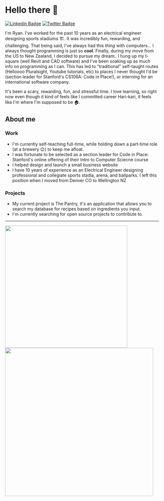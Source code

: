 # Hello there 👋
[![Linkedin Badge](https://img.shields.io/badge/-LinkedIn-blue?style=flat-square&logo=Linkedin&logoColor=white&link=https://www.linkedin.com/in/ryan-heitmann/)](https://www.linkedin.com/in/ryan-heitmann/)
[![Twitter Badge](https://img.shields.io/badge/-Twitter-1DA1F2?style=flat-square&logo=Twitter&logoColor=white&link=https://twitter.com/HeitmannRyan)](https://twitter.com/HeitmannRyan)

I'm Ryan. I've worked for the past 10 years as an electrical engineer designing sports stadiums :building_construction:. It was incredibly fun, rewarding, and challenging. That being said, I've always had this *thing* with computers... I always thought programming is just so **cool**. Finally, during my move from the US to New Zealand, I decided to pursue my dream:. I hung up my t-square (well Revit and CAD software) and I've been soaking up as much info on programming as I can. This has led to "traditional" self-taught routes (Helloooo Pluralsight, Youtube tutorials, etc) to places I never thought I'd be (section leader for Stanford's CS106A: Code in Place!), or interning for an international software company.

It's been a scary, rewarding, fun, and stressful time. I love learning, so right now even though it kind of feels like I committed career Hari-kari, it feels like I'm where I'm supposed to be :house:.

## About me
### Work
* I'm currently self-teaching full-time, while holding down a part-time role (at a brewery :wink:) to keep me afloat.
* I was fortunate to be selected as a section leader for Code in Place: Stanford's online offering of their Intro to Computer Sciecne course
* I helped design and launch a small business website
* I have 10 years of experience as an Electrical Engineer designing professional and collegiate sports stadia, arena, and ballparks. I left this position when I moved from Denver CO to Wellington NZ

### Projects
* My current project is The Pantry, it's an application that allows you to search my database for recipes based on ingredients you input.
* I'm currently searching for open source projects to contribute to.

---
<img margin="0" width="400px" align="left" src="https://github-readme-stats.vercel.app/api/top-langs/?username=ryhmann&hide=css,html&layout=compact" />
<img width="485px" align="left" src="https://github-readme-stats.vercel.app/api?username=ryhmann&theme=default&count_private=true&show_icons=true" /> 


